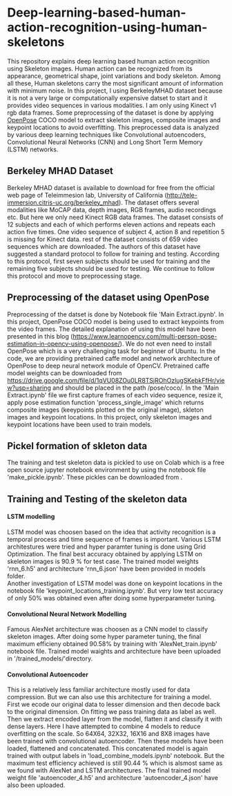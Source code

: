 # Deep-learning-based-human-action-recognition-using-human-skeletons
This repository explains deep learning based human action recognition using Skeleton images. Human action can be recognized from its appearance, geometrical shape, joint variations and body skeleton. Among all these, Human skeletons carry the most significant amount of information with minimum noise. In this project, I using BerkeleyMHAD dataset because it is not a very large or computationally expensive datset to start and it provides video sequences in various modalities. I am only using Kinect v1 rgb data frames. Some preprocessing of the dataset is done by applying [OpenPose](https://github.com/CMU-Perceptual-Computing-Lab/openpose) COCO model to extract skeleton images, composite images and keypoint locations to avoid overfitting. This preprocessed data is analyzed by various deep learning techniques like Convolutional autoencoders, Convolutional Neural Networks (CNN) and Long Short Term Memory (LSTM) networks.

## Berkeley MHAD Dataset
Berkeley MHAD dataset is available to download for free from the official web page of Teleimmesion lab, University of California (http://tele-immersion.citris-uc.org/berkeley_mhad). The dataset offers several modalities like MoCAP data, depth images, RGB frames, audio recordings etc. But here we only need Kinect RGB data frames. The dataset consists of 12 subjects and each of which performs eleven actions and repeats each action five times. One video sequence of subject 4, action 8 and repetition 5 is missing for Kinect data. rest of the dataset consists of 659 video sequences which are downloaded. The authors of this dataset have suggested a standard protocol to follow for training and testing. According to this protocol, first seven subjects should be used for training and the remaining five subjects should be used for testing. We continue to follow this protocol and move to preprocessing stage.

## Preprocessing of the dataset using OpenPose
Preprocessing of the datset is done by Notebook file 'Main Extract.ipynb'. In this project, OpenPose COCO model is being used to extract keypoints from the video frames. The detailed explanation of using this model have been presented in this blog (https://www.learnopencv.com/multi-person-pose-estimation-in-opencv-using-openpose/). We do not even need to install OpenPose which is a very challenging task for beginner of Ubuntu. In the code, we are providing pretrained caffe model and network architecture of OpenPose to deep neural network module of OpenCV. Pretrained caffe model weights can be downloaded from https://drive.google.com/file/d/1qVU08ZOu0LR8TSjROhOzlugSKebkFfHr/view?usp=sharing and should be placed in the path /pose/coco/. In the 'Main Extract.ipynb' file we first capture frames of each video sequence, resize it, apply pose estimation function 'process_single_image' which returns composite images (keeypoints plotted on the original image), skleton images and keypoint locations. In this project, only skeleton images and keypoint locations have been used to train models.

## Pickel formation of skleton data
The training and test skeleton data is pickled to use on Colab which is a free open source jupyter notebook environment by using the notebook file 'make_pickle.ipynb'. These pickles can be downloaded from .

## Training and Testing of the skeleton data
#### LSTM modelling
LSTM model was choosen based on the idea that activity recognition is a temporal process and time sequence of frames is important. Various LSTM architestures were tried and hyper paramter tuning is done using Grid Optimization. The final best accuracy obtained by applying LSTM on skeleton images is 90.9 % for test case. The trained model weights 'rnn_6.h5' and architecture 'rnn_6.json' have been provided in models folder. <br/>
Another investigation of LSTM model was done on keypoint locations in the notebook file 'keypoint_locations_training.ipynb'. But very low test accuracy of only 50% was obtained even after doing some hyperparameter tuning.

#### Convolutional Neural Network Modelling
Famous AlexNet architecture was choosen as a CNN model to classify skeleton images. After doing some hyper parameter tuning, the final maximum efficieny obtained 90.58% by training with 'AlexNet_train.ipynb' notebook file. Trained model waights and architecture have been uploaded in '/trained_models/'directory. 

#### Convolutional Autoencoder
This is a relatively less familiar architecture mostly used for data compression. But we can also use this architecture for training a model. First we ecode our original data to lesser dimension and then decode back to the original dimension. On fitting we pass training data as label as well. Then we extract encoded layer from the model, flatten it and classify it with dense layers. Here I have attempted to combine 4 models to reduce overfitting on the scale. So 64X64, 32X32, 16X16 and 8X8 images have been trained with convolutional autoencoder. Then these models have been loaded, flattened and concatenated. This concatenated model is again trained with output labels in 'load_combine_models.ipynb' notebook. But the maximum test efficiency achieved is still 90.44 % which is alsmost same as we found with AlexNet and LSTM architectures. The final trained model weight file 'autoencoder_4.h5' and architecture 'autoencoder_4.json' have also been uploaded.
